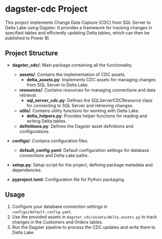 # dagster-cdc Project

This project implements Change Data Capture (CDC) from SQL Server to Delta Lake using Dagster. It provides a framework for tracking changes in specified tables and efficiently updating Delta tables, which can then be published to Power BI.

## Project Structure

- **dagster_cdc/**: Main package containing all the functionality.
  - **assets/**: Contains the implementation of CDC assets.
    - **delta_assets.py**: Implements CDC assets for managing changes from SQL Server to Delta Lake.
  - **resources/**: Contains resources for managing connections and data retrieval.
    - **sql_server_cdc.py**: Defines the SQLServerCDCResource class for connecting to SQL Server and retrieving changes.
  - **utils/**: Contains utility functions for working with Delta Lake.
    - **delta_helpers.py**: Provides helper functions for reading and writing Delta tables.
  - **definitions.py**: Defines the Dagster asset definitions and configurations.

- **configs/**: Contains configuration files.
  - **default_config.yaml**: Default configuration settings for database connections and Delta Lake paths.

- **setup.py**: Setup script for the project, defining package metadata and dependencies.

- **pyproject.toml**: Configuration file for Python packaging.

## Usage

1. Configure your database connection settings in `configs/default_config.yaml`.
2. Use the provided assets in `dagster_cdc/assets/delta_assets.py` to track changes in the Customers and Orders tables.
3. Run the Dagster pipeline to process the CDC updates and write them to Delta Lake.